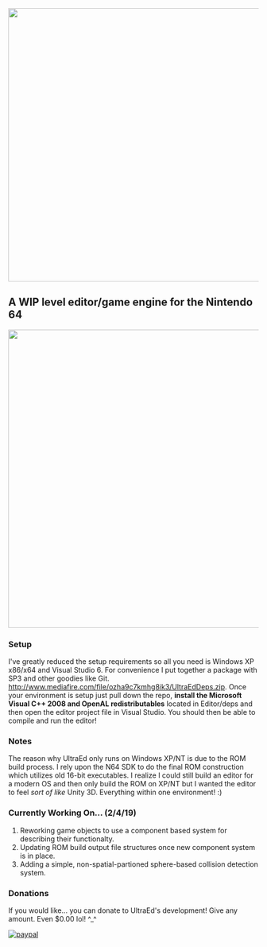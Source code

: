 <img src="https://s3.amazonaws.com/kittypizza/ultraed.png" width="550">

## A WIP level editor/game engine for the Nintendo 64 

<img src="https://i.imgur.com/etDiBGp.gif" width="600">

### Setup

I've greatly reduced the setup requirements so all you need is Windows XP x86/x64 and Visual Studio 6. For convenience I put together a package with SP3 and other goodies like Git. http://www.mediafire.com/file/ozha9c7kmhg8ik3/UltraEdDeps.zip. Once your environment is setup just pull down the repo, <b>install the Microsoft Visual C++ 2008 and OpenAL redistributables</b> located in Editor/deps and then open the editor project file in Visual Studio. You should then be able to compile and run the editor!

### Notes

The reason why UltraEd only runs on Windows XP/NT is due to the ROM build process. I rely upon the N64 SDK to do the final ROM construction which utilizes old 16-bit executables. I realize I could still build an editor for a modern OS and then only build the ROM on XP/NT but I wanted the editor to feel *sort of like* Unity 3D. Everything within one environment! :)

### Currently Working On... (2/4/19)

1. Reworking game objects to use a component based system for describing their functionalty.
2. Updating ROM build output file structures once new component system is in place.
3. Adding a simple, non-spatial-partioned sphere-based collision detection system.

### Donations

If you would like... you can donate to UltraEd's development! Give any amount. Even $0.00 lol! ^_^

[![paypal](https://www.paypalobjects.com/en_US/i/btn/btn_donateCC_LG.gif)](https://www.paypal.com/cgi-bin/webscr?cmd=_s-xclick&hosted_button_id=R25G2EARP89AL)
